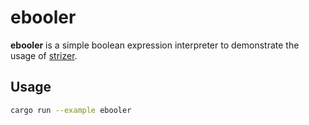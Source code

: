 # ebooler
__ebooler__ is a simple boolean expression interpreter to demonstrate the usage of [strizer](https://github.com/aleics/strizer/).

## Usage
````bash
cargo run --example ebooler
````